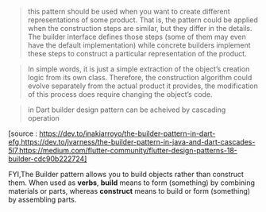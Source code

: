 > this pattern should be used when you want to create different representations of some product. That is, the pattern could be applied when the construction steps are similar, but they differ in the details. The builder interface defines those steps (some of them may even have the default implementation) while concrete builders implement these steps to construct a particular representation of the product.

> In simple words, it is just a simple extraction of the object’s creation logic from its own class. Therefore, the construction algorithm could evolve separately from the actual product it provides, the modification of this process does require changing the object’s code.


> in Dart builder design pattern can be acheived by cascading operation


[source : https://dev.to/inakiarroyo/the-builder-pattern-in-dart-efg,https://dev.to/jvarness/the-builder-pattern-in-java-and-dart-cascades-5l7,https://medium.com/flutter-community/flutter-design-patterns-18-builder-cdc90b222724]

FYI,The Builder pattern allows you to build objects rather than construct them.  When used as **verbs**, **build** means to form (something) by combining materials or parts, whereas **construct** means to build or form (something) by assembling parts.